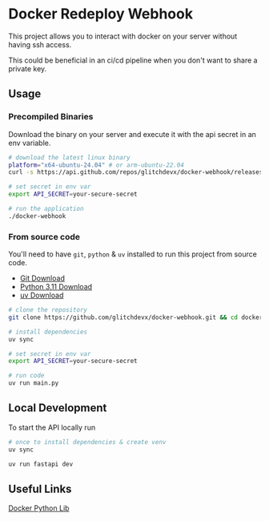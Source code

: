 # Docker Redeploy Webhook

This project allows you to interact with docker on your server without having ssh access.

This could be beneficial in an ci/cd pipeline when you don't want to share a private key.

## Usage

### Precompiled Binaries

Download the binary on your server and execute it with the api secret in an env variable.

```bash
# download the latest linux binary
platform="x64-ubuntu-24.04" # or arm-ubuntu-22.04
curl -s https://api.github.com/repos/glitchdevx/docker-webhook/releases/latest | grep -w "browser_download_url" | grep -e "$platform" | sed -E 's/.*: "(.*)"/\1/' | xargs wget

# set secret in env var
export API_SECRET=your-secure-secret

# run the application
./docker-webhook
```

### From source code

You'll need to have `git`, `python` & `uv` installed to run this project from source code.

- [Git Download](https://git-scm.com/downloads)
- [Python 3.11 Download](https://www.python.org/downloads/)
- [uv Download](https://docs.astral.sh/uv/getting-started/installation/)


```bash
# clone the repository
git clone https://github.com/glitchdevx/docker-webhook.git && cd docker-webhook

# install dependencies
uv sync

# set secret in env var
export API_SECRET=your-secure-secret

# run code
uv run main.py
```

## Local Development

To start the API locally run

```bash
# once to install dependencies & create venv
uv sync

uv run fastapi dev
```

## Useful Links
[Docker Python Lib](https://docker-py.readthedocs.io/en/stable/)
